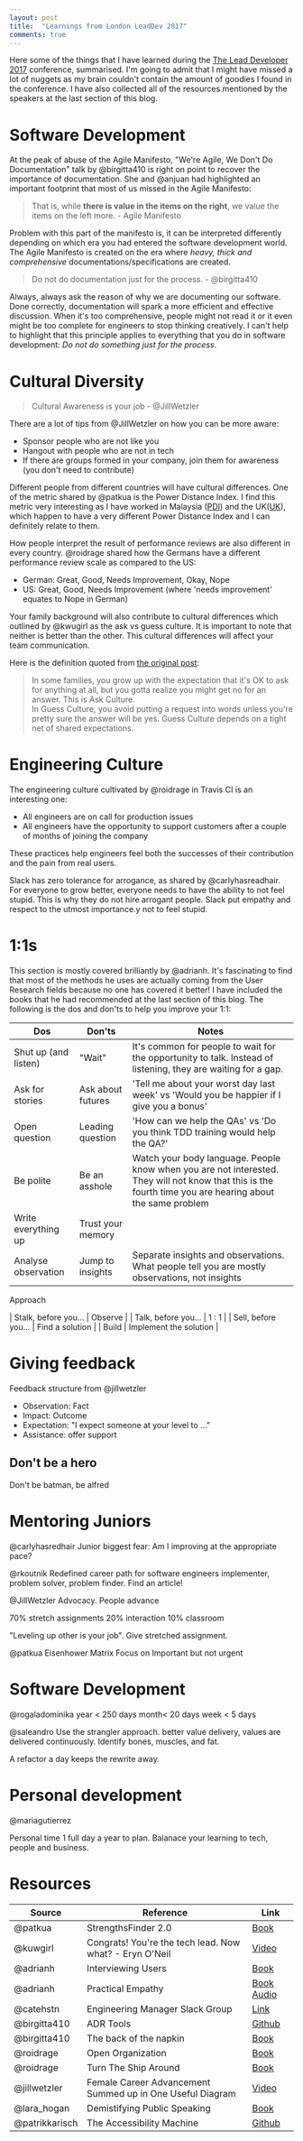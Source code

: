 ```yaml
---
layout: post
title:  "Learnings from London LeadDev 2017"
comments: true
---
```


Here some of the things that I have learned during the [The Lead Developer 2017](2017.theleaddeveloper.com) conference, summarised.
I'm going to admit that I might have missed a lot of nuggets as my brain couldn't contain the amount of goodies
I found in the conference. I have also collected all of the resources mentioned by the speakers at the last section
of this blog.

# Software Development

At the peak of abuse of the Agile Manifesto, "We're Agile, We Don't Do Documentation" talk by @birgitta410 is right on point to recover
the importance of documentation. She and @anjuan had highlighted an important footprint that most of us missed in the Agile Manifesto:

> That is, while __there is value in the items on the right__, we value the items on the left more. - Agile Manifesto

Problem with this part of the manifesto is, it can be interpreted differently depending on which era you had entered the
software development world. The Agile Manifesto is created on the era where *heavy, thick and comprehensive* documentations/specifications
are created.

> Do not do documentation just for the process. - @birgitta410

Always, always ask the reason of why we are documenting our software. Done correctly, documentation will
spark a more efficient and effective discussion. When it's too comprehensive, people might not read it or
it even might be too complete for engineers to stop thinking creatively.
I can't help to highlight that this principle applies to everything that you do in software development:
*Do not do something just for the process*.

# Cultural Diversity

> Cultural Awareness is your job - @JillWetzler

There are a lot of tips from @JillWetzler on how you can be more aware:
- Sponsor people who are not like you
- Hangout with people who are not in tech
- If there are groups formed in your company, join them for awareness (you don't need to contribute)

Different people from different countries will have cultural differences. One of the metric
shared by @patkua is the Power Distance Index. I find this metric very interesting as I have worked in Malaysia
([PDI](https://geert-hofstede.com/malaysia.html))
and the UK([UK](https://geert-hofstede.com/united-kingdom.html)), which happen to have a very different Power Distance Index
and I can definitely relate to them.

How people interpret the result of performance reviews are also different in every country. @roidrage shared how
the Germans have a different performance review scale as compared to the US:
- German: Great, Good, Needs Improvement, Okay, Nope
- US: Great, Good, Needs Improvement (where 'needs improvement' equates to Nope in German)

Your family background will also contribute to cultural differences which outlined by @kwugirl as the
ask vs guess culture. It is important to note that neither is better than the other. This cultural
differences will affect your team communication.

Here is the definition quoted from [the original post](http://ask.metafilter.com/55153/Whats-the-middle-ground-between-FU-and-Welcome#830421):

> In some families, you grow up with the expectation that it's OK to ask for anything at all, but you gotta realize you might get no for an answer. This is Ask Culture.  
> In Guess Culture, you avoid putting a request into words unless you're pretty sure the answer will be yes. Guess Culture depends on a tight net of shared expectations.

# Engineering Culture

The engineering culture cultivated by @roidrage in Travis CI is an interesting one:
- All engineers are on call for production issues
- All engineers have the opportunity to support customers after a couple of months of joining the company

These practices help engineers feel both the successes of their contribution and the pain from real users.

Slack has zero tolerance for arrogance, as shared by @carlyhasreadhair. For everyone to grow
better, everyone needs to have the ability to not feel stupid. This is why they do not hire arrogant
people. Slack put empathy and respect to the utmost importance.y not to feel stupid.

# 1:1s

This section is mostly covered brilliantly by @adrianh. It's fascinating to find that most of the
methods he uses are actually coming from the User Research fields because no one has covered it
better! I have included the books
that he had recommended at the last section of this blog. The following is the dos and don'ts to help you
improve your 1:1:

| Dos | Don'ts | Notes |
|-----|--------|-------|
| Shut up (and listen) | "Wait" | It's common for people to wait for the opportunity to talk. Instead of listening, they are waiting for a gap. |
| Ask for stories | Ask about futures | 'Tell me about your worst day last week' vs 'Would you be happier if I give you a bonus' |
| Open question | Leading question | 'How can we help the QAs' vs 'Do you think TDD training would help the QA?' |
| Be polite | Be an asshole | Watch your body language. People know when you are not interested. They will not know that this is the fourth time you are hearing about the same problem |
| Write everything up | Trust your memory | 
| Analyse observation | Jump to insights | Separate insights and observations. What people tell you are mostly observations, not insights |

Approach

| Stalk, before you... | Observe |
| Talk, before you... | 1 : 1 |
| Sell, before you... | Find a solution |
| Build | Implement the solution |

# Giving feedback

Feedback structure from @jillwetzler
- Observation: Fact
- Impact: Outcome
- Expectation: "I expect someone at your level to ..."
- Assistance: offer support

## Don't be a hero
Don't be batman, be alfred

# Mentoring Juniors

@carlyhasredhair Junior biggest fear: Am I improving at the appropriate pace?


@rkoutnik Redefined career path for software engineers
implementer,
problem solver, problem finder. Find an article!

@JillWetzler Advocacy. People advance

70% stretch assignments
20% interaction
10% classroom

"Leveling up other is your job". Give stretched assignment.

@patkua
Eisenhower Matrix
Focus on Important but not urgent

# Software Development

@rogaladominika
year < 250 days
month< 20 days
week < 5 days

@saleandro
Use the strangler approach. better value delivery, values are delivered continuously. Identify bones, muscles, and fat.

A refactor a day keeps the rewrite away.

# Personal development

@mariagutierrez

Personal time
1 full day a year to plan. Balanace your learning to tech, people and business.

# Resources

| Source   | Reference | Link |
|----------|-----------|------|
| @patkua  | StrengthsFinder 2.0 | [Book](https://www.amazon.co.uk/d/cka/StrengthsFinder-2-0-Upgraded-Online-Gallups-Discover-Strengths/159562015X) |
| @kuwgirl | Congrats! You're the tech lead. Now what? - Eryn O'Neil | [Video](https://www.youtube.com/watch?v=FcyD85z3JSI) |
| @adrianh | Interviewing Users | [Book](https://www.amazon.co.uk/Interviewing-Users-Uncover-Compelling-Insights/dp/193382011X) |
| @adrianh | Practical Empathy | [Book](https://www.amazon.co.uk/Practical-Empathy-Collaboration-Creativity-Your/dp/1933820489) [Audio](http://www.audible.co.uk/pd/Business/Practical-Empathy-Audiobook/B01M5GFWDK) |
| @catehstn | Engineering Manager Slack Group | [Link](https://engmanagers.github.io/) |
| @birgitta410 | ADR Tools | [Github](https://github.com/npryce/adr-tools) |
| @birgitta410 | The back of the napkin | [Book](https://www.amazon.co.uk/Back-Napkin-Solving-problems-pictures/dp/9814382248) |
| @roidrage | Open Organization | [Book](https://www.amazon.co.uk/Open-Organization-Jim-Whitehurst/dp/1625275277) |
| @roidrage | Turn The Ship Around | [Book](https://www.amazon.co.uk/Turn-Ship-Around-Building-Breaking/dp/1591846404) |
| @jillwetzler | Female Career Advancement Summed up in One Useful Diagram | [Video](https://www.youtube.com/watch?v=SDIV8XV6Qrg) |
| @lara_hogan | Demistifying Public Speaking | [Book](https://www.amazon.com/DEMYSTIFYING-PUBLIC-SPEAKING-Lara-Hogan/dp/1937557529) |
| @patrikkarisch | The Accessibility Machine | [Github](https://github.com/liip/TheA11yMachine) |